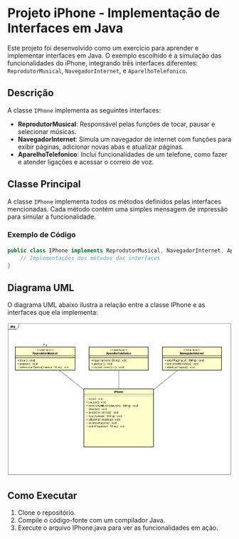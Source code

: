 # Projeto iPhone - Implementação de Interfaces em Java

Este projeto foi desenvolvido como um exercício para aprender e implementar interfaces em Java. O exemplo escolhido é a simulação das funcionalidades do iPhone, integrando três interfaces diferentes: `ReprodutorMusical`, `NavegadorInternet`, e `AparelhoTelefonico`.

## Descrição

A classe `IPhone` implementa as seguintes interfaces:

- **ReprodutorMusical**: Responsável pelas funções de tocar, pausar e selecionar músicas.
- **NavegadorInternet**: Simula um navegador de internet com funções para exibir páginas, adicionar novas abas e atualizar páginas.
- **AparelhoTelefonico**: Inclui funcionalidades de um telefone, como fazer e atender ligações e acessar o correio de voz.

## Classe Principal

A classe `IPhone` implementa todos os métodos definidos pelas interfaces mencionadas. Cada método contém uma simples mensagem de impressão para simular a funcionalidade.

### Exemplo de Código

```java
public class IPhone implements ReprodutorMusical, NavegadorInternet, AparelhoTelefonico {
    // Implementações dos métodos das interfaces
}
```

## Diagrama UML
O diagrama UML abaixo ilustra a relação entre a classe IPhone e as interfaces que ela implementa:

![alt text](image.png)

## Como Executar
1. Clone o repositório.
2. Compile o código-fonte com um compilador Java.
3. Execute o arquivo IPhone.java para ver as funcionalidades em ação.